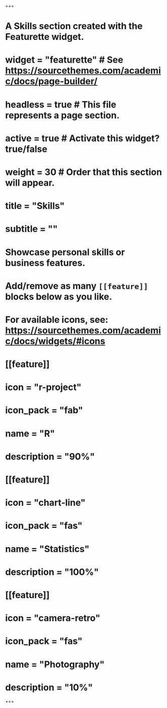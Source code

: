 +++
# A Skills section created with the Featurette widget.
# widget = "featurette"  # See https://sourcethemes.com/academic/docs/page-builder/
# headless = true  # This file represents a page section.
# active = true  # Activate this widget? true/false
# weight = 30  # Order that this section will appear.

# title = "Skills"
# subtitle = ""

# Showcase personal skills or business features.
# 
# Add/remove as many `[[feature]]` blocks below as you like.
# 
# For available icons, see: https://sourcethemes.com/academic/docs/widgets/#icons

# [[feature]]
#  icon = "r-project"
#  icon_pack = "fab"
#  name = "R"
#  description = "90%"
  
# [[feature]]
# icon = "chart-line"
# icon_pack = "fas"
#  name = "Statistics"
#  description = "100%"  
  
# [[feature]]
#  icon = "camera-retro"
#  icon_pack = "fas"
#  name = "Photography"
#  description = "10%"

+++
